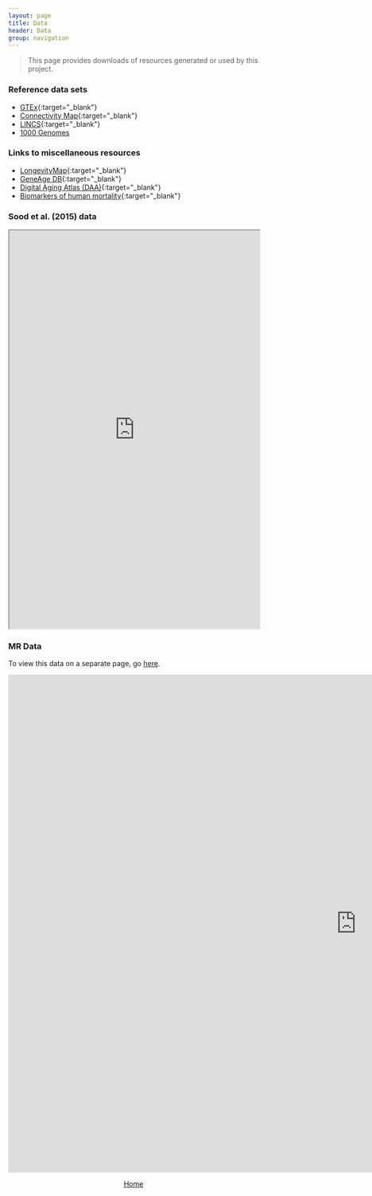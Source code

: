 ```yaml
---
layout: page
title: Data
header: Data
group: navigation
---
```


> This page provides downloads of resources generated or used by this project. 

### Reference data sets

* [GTEx](http://www.gtexportal.org/home/){:target="_blank"}
* [Connectivity Map](https://www.broadinstitute.org/cmap/){:target="_blank"}
* [LINCS](http://www.lincsproject.org/data/){:target="_blank"}
* [1000 Genomes](http://1000genomes.org)

### Links to miscellaneous resources

* [LongevityMap](http://genomics.senescence.info/longevity){:target="_blank"}
* [GeneAge DB](http://genomics.senescence.info/genes/){:target="_blank"}
* [Digital Aging Atlas (DAA)](http://ageing-map.org){:target="_blank"} 
* [Biomarkers of human mortality](http://mortalitypredictors.org/){:target="_blank"} 

### <a name="Sood150"></a> Sood et al. (2015) data 

<iframe width='100%' height='800' src="https://docs.google.com/spreadsheets/d/1sQS4yuAK1S40_oxFKiRbDys2RgVRAGkGAKs7QAxrV80/pubhtml?widget=true&amp;headers=false"></iframe>


### MR Data

To view this data on a separate page, go [here](https://tgirke.shinyapps.io/longevitygenomics/).

<iframe src="https://tgirke.shinyapps.io/longevitygenomics/" style="border: none; width: 1400px; height: 1000px"></iframe>

<br>
<p align="center"> 
  <a href="{{ site.baseurl }}/">Home</a> 
</p>

